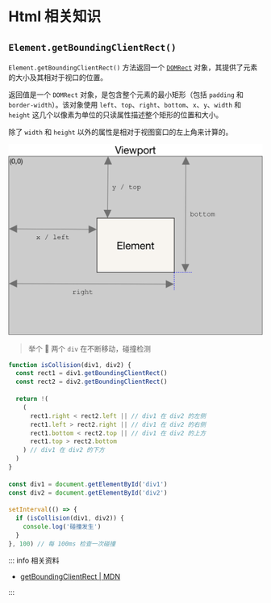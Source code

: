 # Html 相关知识

## `Element.getBoundingClientRect()`

`Element.getBoundingClientRect()` 方法返回一个 [<u>`DOMRect`</u>](https://developer.mozilla.org/zh-CN/docs/Web/API/DOMRect) 对象，其提供了元素的大小及其相对于视口的位置。

返回值是一个 `DOMRect` 对象，是包含整个元素的最小矩形（包括 `padding` 和 `border-width`）。该对象使用 `left`、`top`、`right`、`bottom`、`x`、`y`、`width` 和 `height` 这几个以像素为单位的只读属性描述整个矩形的位置和大小。

除了 `width` 和 `height` 以外的属性是相对于视图窗口的左上角来计算的。

![getBoundingClientRect](./images/getBoundingClientRect.png)

> 举个 🌰 两个 `div` 在不断移动，碰撞检测

```js
function isCollision(div1, div2) {
  const rect1 = div1.getBoundingClientRect()
  const rect2 = div2.getBoundingClientRect()

  return !(
    (
      rect1.right < rect2.left || // div1 在 div2 的左侧
      rect1.left > rect2.right || // div1 在 div2 的右侧
      rect1.bottom < rect2.top || // div1 在 div2 的上方
      rect1.top > rect2.bottom
    ) // div1 在 div2 的下方
  )
}

const div1 = document.getElementById('div1')
const div2 = document.getElementById('div2')

setInterval(() => {
  if (isCollision(div1, div2)) {
    console.log('碰撞发生')
  }
}, 100) // 每 100ms 检查一次碰撞
```

::: info 相关资料

- [<u>getBoundingClientRect | MDN</u>](https://developer.mozilla.org/zh-CN/docs/Web/API/Element/getBoundingClientRect)

:::
